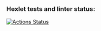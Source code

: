 ### Hexlet tests and linter status:
[![Actions Status](https://github.com/Vova0211/layout-designer-project-58/actions/workflows/hexlet-check.yml/badge.svg)](https://github.com/Vova0211/layout-designer-project-58/actions)